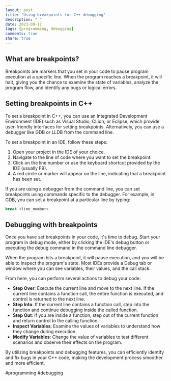 ```yaml
---
layout: post
title: "Using breakpoints for C++ debugging"
description: " "
date: 2023-09-17
tags: [programming, debugging]
comments: true
share: true
---
```


## What are breakpoints?

Breakpoints are markers that you set in your code to pause program execution at a specific line. When the program reaches a breakpoint, it will halt, giving you the chance to examine the state of variables, analyze the program flow, and identify any bugs or logical errors.

## Setting breakpoints in C++

To set a breakpoint in C++, you can use an Integrated Development Environment (IDE) such as Visual Studio, CLion, or Eclipse, which provide user-friendly interfaces for setting breakpoints. Alternatively, you can use a debugger like GDB or LLDB from the command line.

To set a breakpoint in an IDE, follow these steps:

1. Open your project in the IDE of your choice.
2. Navigate to the line of code where you want to set the breakpoint.
3. Click on the line number or use the keyboard shortcut provided by the IDE (usually F9).
4. A red circle or marker will appear on the line, indicating that a breakpoint has been set.

If you are using a debugger from the command line, you can set breakpoints using commands specific to the debugger. For example, in GDB, you can set a breakpoint at a particular line by typing:

```cpp
break <line_number>
```

## Debugging with breakpoints

Once you have set breakpoints in your code, it's time to debug. Start your program in debug mode, either by clicking the IDE's debug button or executing the debug command in the command line debugger.

When the program hits a breakpoint, it will pause execution, and you will be able to inspect the program's state. Most IDEs provide a Debug tab or window where you can see variables, their values, and the call stack.

From here, you can perform several actions to debug your code:

- **Step Over**: Execute the current line and move to the next line. If the current line contains a function call, the entire function is executed, and control is returned to the next line.
- **Step Into**: If the current line contains a function call, step into the function and continue debugging inside the called function.
- **Step Out**: If you are inside a function, step out of the current function and return control to the calling function.
- **Inspect Variables**: Examine the values of variables to understand how they change during execution.
- **Modify Variables**: Change the value of variables to test different scenarios and observe their effects on the program.

By utilizing breakpoints and debugging features, you can efficiently identify and fix bugs in your C++ code, making the development process smoother and more efficient.

#programming #debugging